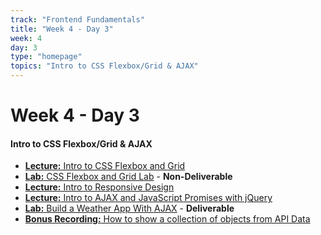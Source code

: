 ```yaml
---
track: "Frontend Fundamentals"
title: "Week 4 - Day 3"
week: 4
day: 3
type: "homepage"
topics: "Intro to CSS Flexbox/Grid & AJAX"
---
```



# Week 4 - Day 3

#### Intro to CSS Flexbox/Grid & AJAX
- [**Lecture:** Intro to CSS Flexbox and Grid](/frontend-fundamentals/week-4/day-3/lecture-materials/intro-to-css-flexbox-and-css-grid/)
- [**Lab:** CSS Flexbox and Grid Lab](/frontend-fundamentals/week-4/day-3/labs/flexbox-and-grid-lab/) - **Non-Deliverable**
- [**Lecture:** Intro to Responsive Design](/frontend-fundamentals/week-4/day-3/lecture-materials/intro-to-responsive-design/)
- [**Lecture:** Intro to AJAX and JavaScript Promises with jQuery](/frontend-fundamentals/week-4/day-3/lecture-materials/intro-to-ajax-and-javascript-promises/)
- [**Lab:** Build a Weather App With AJAX](/frontend-fundamentals/week-4/day-3/labs/build-a-weather-app-with-ajax/) - **Deliverable**
- [**Bonus Recording:** How to show a collection of objects from API Data](https://generalassembly.zoom.us/rec/share/UIi39u5b7v3QXQ_MzB0ZY2O6rIZ4XIoEfhyo5FhmAHFS73bEv5sMpPmuQGzXtCLt.pTBriulq87qAV5Hq?startTime=1602365101000)


